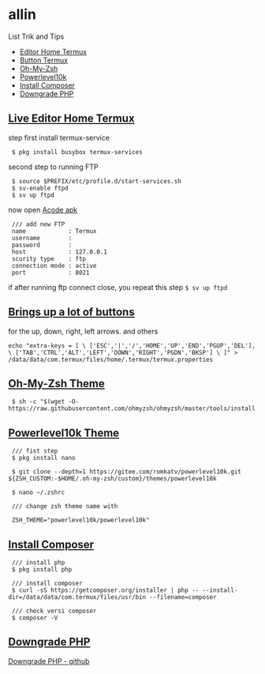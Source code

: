 # allin

 List Trik and Tips
 
 - [Editor Home Termux](#LiveTermux)
 - [Button Termux](#button)
 - [Oh-My-Zsh](#ohmyzsh)
 - [Powerlevel10k](#powerlevel)
 - [Install Composer](#composer)
 - [Downgrade PHP](#php)




## [Live Editor Home Termux](#LiveTermux)

step first install termux-service 
````
 $ pkg install busybox termux-services
````
second step to running FTP
````
 $ source $PREFIX/etc/profile.d/start-services.sh
 $ sv-enable ftpd
 $ sv up ftpd
````
now open [Acode apk](https://play.google.com/store/apps/details?id=com.foxdebug.acodefree)
````
 /// add new FTP
 name            : Termux
 username        : 
 password        :
 host            : 127.0.0.1
 scurity type    : ftp
 connection mode : active
 port            : 8021

````
if after running ftp connect close, you repeat this step ` $ sv up ftpd `

## [Brings up a lot of buttons](#button)

for the up, down, right, left arrows. and others
````
echo "extra-keys = [ \ ['ESC','|','/','HOME','UP','END','PGUP','DEL'], \ ['TAB','CTRL','ALT','LEFT','DOWN','RIGHT','PGDN','BKSP'] \ ]" > /data/data/com.termux/files/home/.termux/termux.properties
````

## [Oh-My-Zsh Theme](#ohmyzsh)

````
 $ sh -c "$(wget -O- https://raw.githubusercontent.com/ohmyzsh/ohmyzsh/master/tools/install.sh)"
````

## [Powerlevel10k Theme](#powerlevel)

````
 /// fist step 
 $ pkg install nano
 
 $ git clone --depth=1 https://gitee.com/romkatv/powerlevel10k.git ${ZSH_CUSTOM:-$HOME/.oh-my-zsh/custom}/themes/powerlevel10k
 
 $ nano ~/.zshrc

 /// change zsh theme name with

 ZSH_THEME="powerlevel10k/powerlevel10k"

````

## [Install Composer](#composer)

````
 /// install php
 $ pkg install php

 /// install composer
 $ curl -sS https://getcomposer.org/installer | php -- --install-dir=/data/data/com.termux/files/usr/bin --filename=composer
 
 /// check versi composer
 $ composer -V

````

## [Downgrade PHP](#php)

[Downgrade PHP - github](https://github.com/rdhoni/php7)

